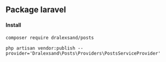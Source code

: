## Package laravel

#### Install

```
composer require dralexsand/posts

php artisan vendor:publish --provider='Dralexsand\Posts\Providers\PostsServiceProvider'

```


